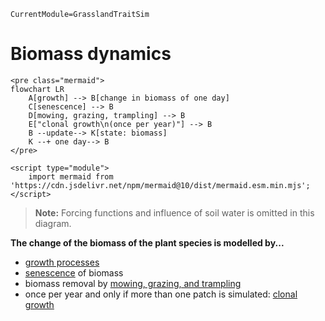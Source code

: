 ```@meta
CurrentModule=GrasslandTraitSim
```

# Biomass dynamics

```@raw html
<pre class="mermaid">
flowchart LR
    A[growth] --> B[change in biomass of one day]
    C[senescence] --> B
    D[mowing, grazing, trampling] --> B
    E["clonal growth\n(once per year)"] --> B
    B --update--> K[state: biomass]
    K --+ one day--> B
</pre>

<script type="module">
    import mermaid from 'https://cdn.jsdelivr.net/npm/mermaid@10/dist/mermaid.esm.min.mjs';
</script> 
```

> **Note:** Forcing functions and influence of soil water is omitted in this diagram.

**The change of the biomass of the plant species is modelled by...**
- [growth processes](@ref "Growth")
- [senescence](@ref "Senescence") of biomass
- biomass removal by [mowing, grazing, and trampling](@ref "Mowing, grazing, and trampling")
- once per year and only if more than one patch is simulated: [clonal growth](@ref "Clonal growth")


